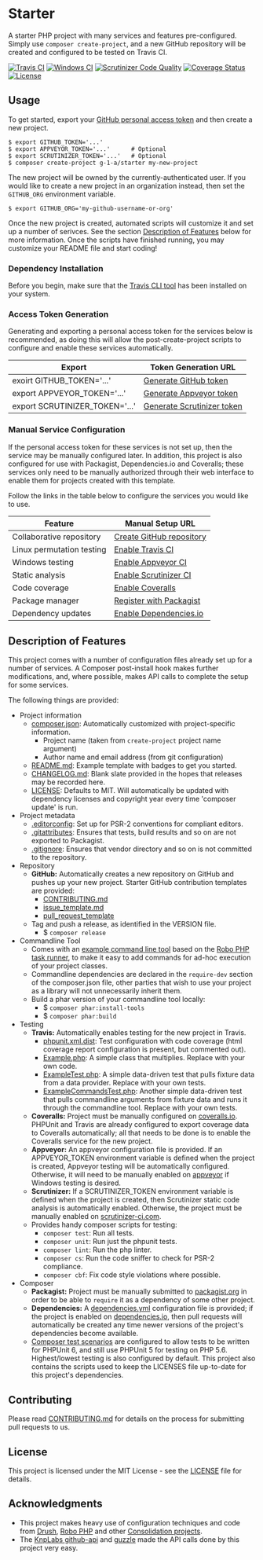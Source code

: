 # Starter

A starter PHP project with many services and features pre-configured. Simply use `composer create-project`, and a new GitHub repository will be created and configured to be tested on Travis CI.

[![Travis CI](https://travis-ci.org/g-1-a/starter.svg?branch=master)](https://travis-ci.org/example-org/example-project)
[![Windows CI](https://ci.appveyor.com/api/projects/status/ey7eubrwjss0gca6?svg=true)](https://ci.appveyor.com/project/greg-1-anderson/starter)
[![Scrutinizer Code Quality](https://scrutinizer-ci.com/g/g-1-a/starter/badges/quality-score.png?b=master)](https://scrutinizer-ci.com/g/g-1-a/starter/?branch=master)
[![Coverage Status](https://coveralls.io/repos/github/g-1-a/starter/badge.svg?branch=master)](https://coveralls.io/github/g-1-a/starter?branch=master) 
[![License](https://img.shields.io/badge/license-MIT-408677.svg)](LICENSE)

## Usage

To get started, export your [GitHub personal access token](https://help.github.com/articles/creating-an-access-token-for-command-line-use/) and then create a new project.
```
$ export GITHUB_TOKEN='...'
$ export APPVEYOR_TOKEN='...'      # Optional
$ export SCRUTINIZER_TOKEN='...'   # Optional
$ composer create-project g-1-a/starter my-new-project
```
The new project will be owned by the currently-authenticated user. If you would like to create a new project in an organization instead, then set the `GITHUB_ORG` environment variable.
```
$ export GITHUB_ORG='my-github-username-or-org'
```

Once the new project is created, automated scripts will customize it and set up a number of serivces. See the section [Description of Features](#description-of-features) below for more information. Once the scripts have finished running, you may customize your README file and start coding!

### Dependency Installation

Before you begin, make sure that the [Travis CLI tool](https://github.com/travis-ci/travis.rb#installation) has been installed on your system.

### Access Token Generation

Generating and exporting a personal access token for the services below is recommended, as doing this will allow the post-create-project scripts to configure and enable these services automatically.

| Export                         | Token Generation URL       
| ------------------------------ | -------------------------- 
| exoirt GITHUB_TOKEN='...'      | [Generate GitHub token](https://github.com/settings/tokens)
| export APPVEYOR_TOKEN='...'    | [Generate Appveyor token](https://ci.appveyor.com/api-token)   
| export SCRUTINIZER_TOKEN='...' | [Generate Scrutinizer token](https://scrutinizer-ci.com/profile/applications)

### Manual Service Configuration

If the personal access token for these services is not set up, then the service may be manually configured later. In addition, this project is also configured for use with Packagist, Dependencies.io and Coveralls; these services only need to be manually authorized through their web interface to enable them for projects created with this template.

Follow the links in the table below to configure the services you would like to use.

| Feature                   | Manual Setup URL
| ------------------------- | ----------------
| Collaborative repository  | [Create GitHub repository](https://github.com/new)
| Linux permutation testing | [Enable Travis CI](https://travis-ci.org/profile)
| Windows testing           | [Enable Appveyor CI](https://ci.appveyor.com/projects/new)
| Static analysis           | [Enable Scrutinizer CI](https://scrutinizer-ci.com/g/new)
| Code coverage             | [Enable Coveralls](https://coveralls.io/repos/new)
| Package manager           | [Register with Packagist](https://packagist.org/packages/submit)
| Dependency updates        | [Enable Dependencies.io](https://app.dependencies.io/add-project)

## Description of Features

This project comes with a number of configuration files already set up for a number of services. A Composer post-install hook makes further modifications, and, where possible, makes API calls to complete the setup for some services.

The following things are provided:

- Project information
  - [composer.json](/composer.json): Automatically customized with project-specific information.
    - Project name (taken from `create-project` project name argument)
    - Author name and email address (from git configuration)
  - [README.md](/customize/templates/README.md): Example template with badges to get you started.
  - [CHANGELOG.md](/CHANGELOG.md): Blank slate provided in the hopes that releases may be recorded here.
  - [LICENSE](/LICENSE): Defaults to MIT. Will automatically be updated with dependency licenses and copyright year every time 'composer update' is run.
- Project metadata
  - [.editorconfig](/.editorconfig): Set up for PSR-2 conventions for compliant editors.
  - [.gitattributes](/.gitattributes): Ensures that tests, build results and so on are not exported to Packagist.
  - [.gitignore](/.gitignore): Ensures that vendor directory and so on is not committed to the repository.
- Repository
  - **GitHub:** Automatically creates a new repository on GitHub and pushes up your new project. Starter GitHub contribution templates are provided:
    - [CONTRIBUTING.md](/CONTRIBUTING.md)
    - [issue_template.md](/.github/issue_template.md)
    - [pull_request_template](/.github/pull_request_template.md)
  - Tag and push a release, as identified in the VERSION file.
    - $ `composer release`
- Commandline Tool
  - Comes with an [example command line tool](/src/cli/ExampleCommands.php) based on the [Robo PHP task runner](https://robo.li/getting-started/), to make it easy to add commands for ad-hoc execution of your project classes.
  - Commandline dependencies are declared in the `require-dev` section of the composer.json file, other parties that wish to use your project as a library will not unnecessarily inherit them.
  - Build a phar version of your commandline tool locally:
    - $ `composer phar:install-tools`
    - $ `composer phar:build`
- Testing
  - **Travis:** Automatically enables testing for the new project in Travis.
    - [phpunit.xml.dist](/phpunit.xml.dist): Test configuration with code coverage (html coverage report configuration is present, but commented out).
    - [Example.php](/src/Example.php): A simple class that multiplies. Replace with your own code.
    - [ExampleTest.php](/tests/ExampleTest.php): A simple data-driven test that pulls fixture data from a data provider. Replace with your own tests.
    - [ExampleCommandsTest.php](/tests/ExampleCommandsTest.php): Another simple data-driven test that pulls commandline arguments from fixture data and runs it through the commandline tool. Replace with your own tests.
  - **Coveralls:** Project must be manually configured on [coveralls.io](https://coveralls.io). PHPUnit and Travis are already configured to export coverage data to Coveralls automatically; all that needs to be done is to enable the Coveralls service for the new project.
  - **Appveyor:** An appveyor configuration file is provided. If an APPVEYOR_TOKEN environment variable is defined when the project is created, Appveyor testing will be automatically configured. Otherwise, it will need to be manually enabled on [appveyor](https://www.appveyor.com/) if Windows testing is desired.
  - **Scrutinizer:** If a SCRUTINIZER_TOKEN environment variable is defined when the project is created, then Scrutinizer static code analysis is automatically enabled. Otherwise, the project must be manually enabled on [scrutinizer-ci.com](https://scrutinizer-ci.com).
  - Provides handy composer scripts for testing:
    - `composer test`: Run all tests.
    - `composer unit`: Run just the phpunit tests.
    - `composer lint`: Run the php linter.
    - `composer cs`: Run the code sniffer to check for PSR-2 compliance.
    - `composer cbf`: Fix code style violations where possible.
- Composer
  - **Packagist:** Project must be manually submitted to [packagist.org](https://packagist.org) in order to be able to `require` it as a dependency of some other project.
  - **Dependencies:** A [dependencies.yml](/dependencies.yml) configuration file is provided; if the project is enabled on [dependencies.io](https://www.dependencies.io/), then pull requests will automatically be created any time newer versions of the project's dependencies become available.
  - [Composer test scenarios](https://github.com/g-1-a/composer-test-scenarios) are configured to allow tests to be written for PHPUnit 6, and still use PHPUnit 5 for testing on PHP 5.6. Highest/lowest testing is also configured by default. This project also contains the scripts used to keep the LICENSES file up-to-date for this project's dependencies.

## Contributing

Please read [CONTRIBUTING.md](CONTRIBUTING.md) for details on the process for submitting pull requests to us.

## License

This project is licensed under the MIT License - see the [LICENSE](LICENSE) file for details.

## Acknowledgments

- This project makes heavy use of configuration techniques and code from [Drush](https://drush.org), [Robo PHP](https://robo.li) and other [Consolidation projects](https://github.com/consolidation).
- The [KnpLabs github-api](https://github.com/KnpLabs/php-github-api) and [guzzle](http://docs.guzzlephp.org/en/stable/) made the API calls done by this project very easy.
